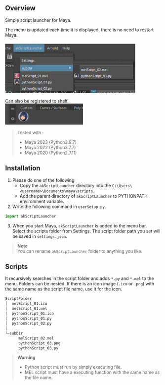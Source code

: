 ## Overview
Simple script launcher for Maya.  

The menu is updated each time it is displayed, there is no need to restart Maya.  
![launcherMenu](.images/launcherMenu.png)

Can also be registered to shelf.  
![shelves](.images/shelves.png)

> Tested with :  
> * Maya 2023 (Python3.9.7)  
> * Maya 2022 (Python3.7.7)  
> * Maya 2020 (Python2.7.11)  

## Installation
1. Please do one of the following:
   * Copy the `akScriptLauncher` directory into the `C:\Users\<username>\Documents\maya\scripts`.
   * Add the parent directory of `akScriptLauncher` to PYTHONPATH environment variable.
2. Write the following command in `userSetup.py`.
```python
import akScriptLauncher
```
3. When you start Maya, `akScriptLauncher` is added to the menu bar.  
Select the scripts folder from Settings. The script folder path you set will be saved in `settings.json`.

> **Note**  
> You can rename `akScriptLauncher` folder to anything you like.

## Scripts
It recursively searches in the script folder and adds `*.py` and `*.mel` to the menu. Folders can be nested. If there is an icon image (`.ico` or `.png`) with the same name as the script file name, use it for the icon.  

```
ScriptFolder
│  melScript_01.ico
│  melScript_01.mel
│  pythonScript_01.ico
│  pythonScript_01.py
│  pythonScript_02.py
│
└─subDir
      melScript_02.mel
      pythonScript_03.png
      pythonScript_03.py
```

> **Warning**  
> * Python script must run by simply executing file.  
> * MEL script must have a executing function with the same name as the file name.  

